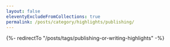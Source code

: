 ```yaml
---
layout: false
eleventyExcludeFromCollections: true
permalink: /posts/category/highlights/publishing/
---
```


{%- redirectTo "/posts/tags/publishing-or-writing-highlights" -%}
